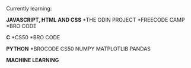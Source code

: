 Currently learning:

**JAVASCRIPT, HTML AND CSS**
*THE ODIN PROJECT 
*FREECODE CAMP
*BRO CODE

**C**
*CS50
*BRO CODE

**PYTHON**
*BROCODE
CS50
NUMPY
MATPLOTLIB
PANDAS

**MACHINE LEARNING**
